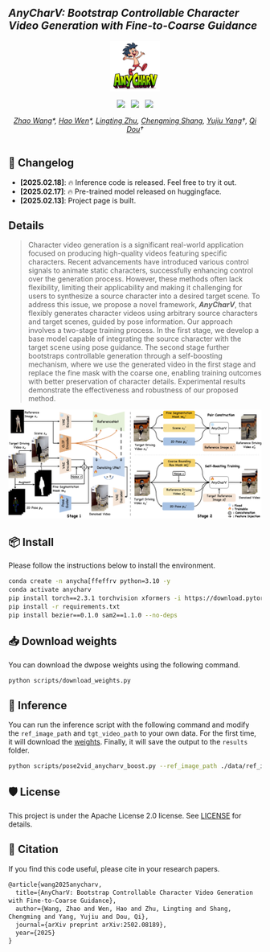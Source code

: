 ## ___***AnyCharV: Bootstrap Controllable Character Video Generation with Fine-to-Coarse Guidance***___

<div align="center">
<img src='assets/favicon.ico' style="height:100px"></img>




 <a href='https://arxiv.org/abs/2502.08189'><img src='https://img.shields.io/badge/arXiv-2502.08189-b31b1b.svg'></a> &nbsp;
 <a href='https://anycharv.github.io'><img src='https://img.shields.io/badge/Project-Page-Green'></a> &nbsp;
 <a href='https://huggingface.co/harriswen/AnyCharV'><img src='https://img.shields.io/badge/%F0%9F%A4%97%20Hugging%20Face-Page-blue'></a>

_[Zhao Wang](https://kyfafyd.wang/)\*, [Hao Wen](https://github.com/wenhao7841)\*, [Lingting Zhu](https://scholar.google.com/citations?user=TPD_P98AAAAJ), [Chengming Shang](), [Yujiu Yang](https://sites.google.com/view/iigroup-thu/about)†, [Qi Dou](https://www.cse.cuhk.edu.hk/~qdou)†_
<br><br>

</div>



## 📝 Changelog
- __[2025.02.18]__: 🔥 Inference code is released. Feel free to try it out.
- __[2025.02.17]__: 🔥 Pre-trained model released on huggingface.
- __[2025.02.13]__: Project page is built.



## Details

> Character video generation is a significant real-world application focused on producing high-quality videos featuring specific characters. Recent advancements have introduced various control signals to animate static characters, successfully enhancing control over the generation process. However, these methods often lack flexibility, limiting their applicability and making it challenging for users to synthesize a source character into a desired target scene. To address this issue, we propose a novel framework, ***AnyCharV***, that flexibly generates character videos using arbitrary source characters and target scenes, guided by pose information. Our approach involves a two-stage training process. In the first stage, we develop a base model capable of integrating the source character with the target scene using pose guidance. The second stage further bootstraps controllable generation through a self-boosting mechanism, where we use the generated video in the first stage and replace the fine mask with the coarse one, enabling training outcomes with better preservation of character details. Experimental results demonstrate the effectiveness and robustness of our proposed method.



<div align="center">
    <a href="https://"><img width="1000px" height="auto" src="assets/framework.png"></a>
</div>

## 📦 Install

Please follow the instructions below to install the environment.

```bash
conda create -n anycha[ffeffrv python=3.10 -y
conda activate anycharv
pip install torch==2.3.1 torchvision xformers -i https://download.pytorch.org/whl/cu118/
pip install -r requirements.txt
pip install bezier==0.1.0 sam2==1.1.0 --no-deps
```

## 📥 Download weights

You can download the dwpose weights using the following command.

```bash
python scripts/download_weights.py
```

## 🚀 Inference

You can run the inference script with the following command and modify the `ref_image_path` and `tgt_video_path` to your own data. For the first time, it will download the [weights](https://huggingface.co/harriswen/AnyCharV). Finally, it will save the output to the `results` folder.

```bash
python scripts/pose2vid_anycharv_boost.py --ref_image_path ./data/ref_images/actorhq_A7S1.jpg --tgt_video_path ./data/tgt_videos/dance_indoor_1.mp4
```

## 🛡️ License

This project is under the Apache License 2.0 license. See [LICENSE](LICENSE) for details.

## 📝 Citation

If you find this code useful, please cite in your research papers.
```
@article{wang2025anycharv,
  title={AnyCharV: Bootstrap Controllable Character Video Generation with Fine-to-Coarse Guidance},
  author={Wang, Zhao and Wen, Hao and Zhu, Lingting and Shang, Chengming and Yang, Yujiu and Dou, Qi},
  journal={arXiv preprint arXiv:2502.08189},
  year={2025}
}
```
